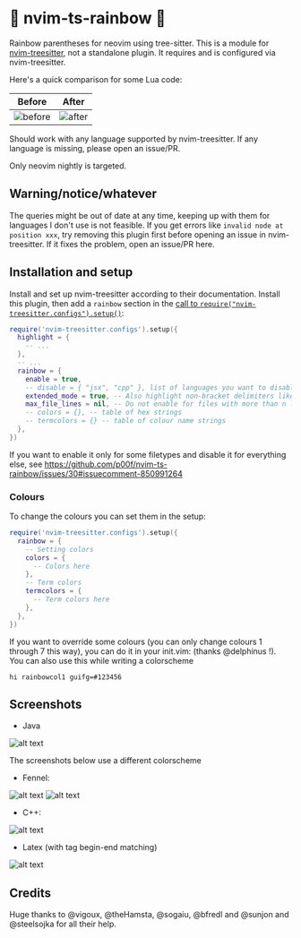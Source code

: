 # 🌈 nvim-ts-rainbow 🌈

Rainbow parentheses for neovim using tree-sitter.
This is a module for [nvim-treesitter](https://github.com/nvim-treesitter/nvim-treesitter), not a standalone plugin. It requires and is configured via nvim-treesitter.

Here's a quick comparison for some Lua code:

| Before                                                                                                          | After                                                                                                          |
| --------------------------------------------------------------------------------------------------------------- | -------------------------------------------------------------------------------------------------------------- |
| ![before](https://user-images.githubusercontent.com/8648891/220367278-256e916f-dd74-4c33-aea7-b127607a24e2.png) | ![after](https://user-images.githubusercontent.com/8648891/220367327-14d09039-a3f5-4a07-b6b9-35ff2d2b31f2.png) |

Should work with any language supported by nvim-treesitter. If any language is missing, please open an issue/PR.

Only neovim nightly is targeted.

## Warning/notice/whatever

The queries might be out of date at any time, keeping up with them for languages I don't use is not feasible. If you get errors like `invalid node at position xxx`, try removing this plugin first before opening an issue in nvim-treesitter. If it fixes the problem, open an issue/PR here.

## Installation and setup

Install and set up nvim-treesitter according to their documentation. Install this plugin, then add a `rainbow` section in the [call to `require("nvim-treesitter.configs").setup()`](https://github.com/nvim-treesitter/nvim-treesitter#modules):

```lua
require('nvim-treesitter.configs').setup({
  highlight = {
    -- ...
  },
  -- ...
  rainbow = {
    enable = true,
    -- disable = { "jsx", "cpp" }, list of languages you want to disable the plugin for
    extended_mode = true, -- Also highlight non-bracket delimiters like html tags, boolean or table: lang -> boolean
    max_file_lines = nil, -- Do not enable for files with more than n lines, int
    -- colors = {}, -- table of hex strings
    -- termcolors = {} -- table of colour name strings
  },
})
```

If you want to enable it only for some filetypes and disable it for everything else, see https://github.com/p00f/nvim-ts-rainbow/issues/30#issuecomment-850991264

### Colours

To change the colours you can set them in the setup:

```lua
require('nvim-treesitter.configs').setup({
  rainbow = {
    -- Setting colors
    colors = {
      -- Colors here
    },
    -- Term colors
    termcolors = {
      -- Term colors here
    },
  },
})
```

If you want to override some colours (you can only change colours 1 through 7 this way), you can do it in your init.vim: (thanks @delphinus !). You can also use this while writing a colorscheme

```vim
hi rainbowcol1 guifg=#123456
```

## Screenshots

- Java

![alt text](https://raw.githubusercontent.com/p00f/nvim-ts-rainbow/master/screenshots/java.png)

The screenshots below use a different colorscheme

- Fennel:

![alt text](https://raw.githubusercontent.com/p00f/nvim-ts-rainbow/master/screenshots/fnlwezterm.png)
![alt text](https://raw.githubusercontent.com/p00f/nvim-ts-rainbow/master/screenshots/fnltreesitter.png)

- C++:

![alt text](https://raw.githubusercontent.com/p00f/nvim-ts-rainbow/master/screenshots/cpp.png)

- Latex (with tag begin-end matching)

![alt text](https://raw.githubusercontent.com/p00f/nvim-ts-rainbow/master/screenshots/latex_.png)

## Credits

Huge thanks to @vigoux, @theHamsta, @sogaiu, @bfredl and @sunjon and @steelsojka for all their help.
